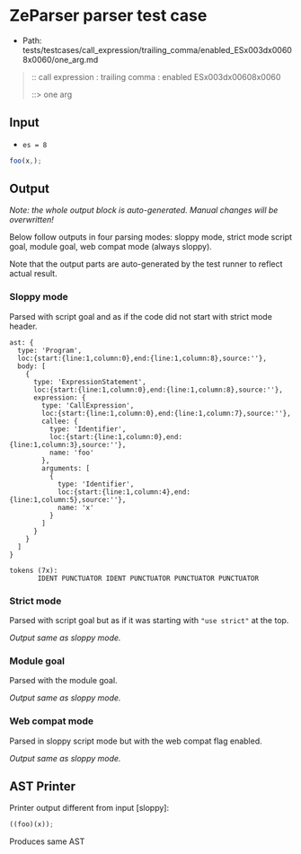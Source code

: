 # ZeParser parser test case

- Path: tests/testcases/call_expression/trailing_comma/enabled_ESx003dx00608x0060/one_arg.md

> :: call expression : trailing comma : enabled ESx003dx00608x0060
>
> ::> one arg

## Input

- `es = 8`

`````js
foo(x,);
`````

## Output

_Note: the whole output block is auto-generated. Manual changes will be overwritten!_

Below follow outputs in four parsing modes: sloppy mode, strict mode script goal, module goal, web compat mode (always sloppy).

Note that the output parts are auto-generated by the test runner to reflect actual result.

### Sloppy mode

Parsed with script goal and as if the code did not start with strict mode header.

`````
ast: {
  type: 'Program',
  loc:{start:{line:1,column:0},end:{line:1,column:8},source:''},
  body: [
    {
      type: 'ExpressionStatement',
      loc:{start:{line:1,column:0},end:{line:1,column:8},source:''},
      expression: {
        type: 'CallExpression',
        loc:{start:{line:1,column:0},end:{line:1,column:7},source:''},
        callee: {
          type: 'Identifier',
          loc:{start:{line:1,column:0},end:{line:1,column:3},source:''},
          name: 'foo'
        },
        arguments: [
          {
            type: 'Identifier',
            loc:{start:{line:1,column:4},end:{line:1,column:5},source:''},
            name: 'x'
          }
        ]
      }
    }
  ]
}

tokens (7x):
       IDENT PUNCTUATOR IDENT PUNCTUATOR PUNCTUATOR PUNCTUATOR
`````

### Strict mode

Parsed with script goal but as if it was starting with `"use strict"` at the top.

_Output same as sloppy mode._

### Module goal

Parsed with the module goal.

_Output same as sloppy mode._

### Web compat mode

Parsed in sloppy script mode but with the web compat flag enabled.

_Output same as sloppy mode._

## AST Printer

Printer output different from input [sloppy]:

````js
((foo)(x));
````

Produces same AST
